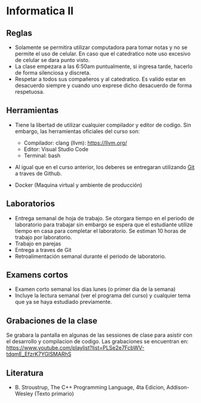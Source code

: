 # Informatica II

## Reglas

* Solamente se permitira utilizar computadora para tomar notas y no se permite el uso de celular.
  En caso que el catedratico note uso excesivo de celular se dara punto visto.
* La clase empezara a las 6:50am puntualmente, si ingresa tarde, hacerlo de forma silenciosa
  y discreta.
* Respetar a todos sus compañeros y al catedratico. Es valido estar en desacuerdo siempre y
  cuando uno exprese dicho desacuerdo de forma respetuosa.

## Herramientas

* Tiene la libertad de utilizar cualquier compilador y editor de codigo. Sin embargo, las
  herramientas oficiales del curso son:
  
  * Compilador: clang (llvm): https://llvm.org/
  * Editor: Visual Studio Code
  * Terminal: bash

* Al igual que en el curso anterior, los deberes se entregaran utilizando
  [Git](https://git-scm.com/) a traves de Github.

* Docker (Maquina virtual y ambiente de producción)

## Laboratorios

* Entrega semanal de hoja de trabajo. Se otorgara tiempo en el periodo
  de laboratorio para trabajar sin embargo se espera que el estudiante
  utilize tiempo en casa para completar el laboratorio. Se estiman 10
  horas de trabajo por laboratorio.
* Trabajo en parejas
* Entrega a traves de Git
* Retroalimentación semanal durante el periodo de laboratorio.

## Examens cortos

* Examen corto semanal los dias lunes (o primer dia de la semana)
* Incluye la lectura semanal (ver el programa del curso) y cualquier
  tema que ya se haya estudiado previamente.

## Grabaciones de la clase

Se grabara la pantalla en algunas de las sessiones de clase para asistir
con el desarrollo y compilacion de codigo. Las grabaciones se encuentran
en: https://www.youtube.com/playlist?list=PLSe2e7FcbWV-tdqmE_EfzrK7YGlSMARhS

## Literatura

* B. Stroustrup, The C++ Programming Language, 4ta Edicion, Addison-Wesley (Texto primario)
